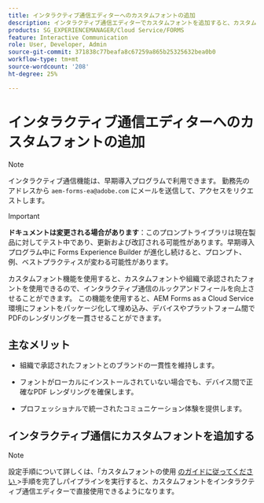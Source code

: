 ```yaml
---
title: インタラクティブ通信エディターへのカスタムフォントの追加
description: インタラクティブ通信エディターでカスタムフォントを追加すると、カスタムフォントや組織で承認されたフォントを使用できます。
products: SG_EXPERIENCEMANAGER/Cloud Service/FORMS
feature: Interactive Communication
role: User, Developer, Admin
source-git-commit: 371838c77beafa8c67259a865b25325632bea0b0
workflow-type: tm+mt
source-wordcount: '208'
ht-degree: 25%

---
```



# インタラクティブ通信エディターへのカスタムフォントの追加

>[!NOTE]
>
> インタラクティブ通信機能は、早期導入プログラムで利用できます。 勤務先のアドレスから `aem-forms-ea@adobe.com` にメールを送信して、アクセスをリクエストします。

>[!IMPORTANT]
>
> **ドキュメントは変更される場合があります**：このプロンプトライブラリは現在製品に対してテスト中であり、更新および改訂される可能性があります。早期導入プログラム中に Forms Experience Builder が進化し続けると、プロンプト、例、ベストプラクティスが変わる可能性があります。

カスタムフォント機能を使用すると、カスタムフォントや組織で承認されたフォントを使用できるので、インタラクティブ通信のルックアンドフィールを向上させることができます。 この機能を使用すると、AEM Forms as a Cloud Service環境にフォントをパッケージ化して埋め込み、デバイスやプラットフォーム間でPDFのレンダリングを一貫させることができます。

## 主なメリット

- 組織で承認されたフォントとのブランドの一貫性を維持します。

- フォントがローカルにインストールされていない場合でも、デバイス間で正確なPDF レンダリングを確保します。

- プロフェッショナルで統一されたコミュニケーション体験を提供します。

## インタラクティブ通信にカスタムフォントを追加する

>[!NOTE]
>
> 設定手順について詳しくは、「カスタムフォントの使用 [&#x200B; のガイドに従ってください &#x200B;](https://experienceleague.adobe.com/en/docs/experience-manager-cloud-service/content/forms/using-communications/use-custom-fonts)
> &#x200B;>手順を完了しパイプラインを実行すると、カスタムフォントをインタラクティブ通信エディターで直接使用できるようになります。
